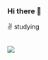 
### Hi there 👋
 :v: studying 
## ![](https://visitor-badge.glitch.me/badge?page_id=wenlan-coder.readme)
